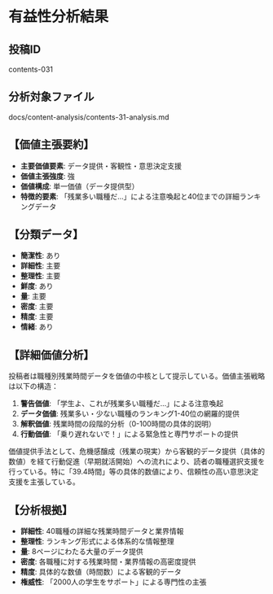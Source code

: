 # 有益性分析結果

## 投稿ID
contents-031

## 分析対象ファイル
docs/content-analysis/contents-31-analysis.md

## 【価値主張要約】
- **主要価値要素**: データ提供・客観性・意思決定支援
- **価値主張強度**: 強
- **価値構成**: 単一価値（データ提供型）
- **特徴的要素**: 「残業多い職種だ...」による注意喚起と40位までの詳細ランキングデータ

## 【分類データ】
- **簡潔性**: あり
- **詳細性**: 主要
- **整理性**: 主要
- **鮮度**: あり
- **量**: 主要
- **密度**: 主要
- **精度**: 主要
- **情緒**: あり

## 【詳細価値分析】
投稿者は職種別残業時間データを価値の中核として提示している。価値主張戦略は以下の構造：

1. **警告価値**: 「学生よ、これが残業多い職種だ...」による注意喚起
2. **データ価値**: 残業多い・少ない職種のランキング1-40位の網羅的提供
3. **解釈価値**: 残業時間の段階的分析（0-100時間の具体的説明）
4. **行動価値**: 「乗り遅れないで！」による緊急性と専門サポートの提供

価値提供手法として、危機感醸成（残業の現実）から客観的データ提供（具体的数値）を経て行動促進（早期就活開始）への流れにより、読者の職種選択支援を行っている。特に「39.4時間」等の具体的数値により、信頼性の高い意思決定支援を主張している。

## 【分析根拠】
- **詳細性**: 40職種の詳細な残業時間データと業界情報
- **整理性**: ランキング形式による体系的な情報整理
- **量**: 8ページにわたる大量のデータ提供
- **密度**: 各職種に対する残業時間・業界情報の高密度提供
- **精度**: 具体的な数値（時間数）による客観的データ
- **権威性**: 「2000人の学生をサポート」による専門性の主張